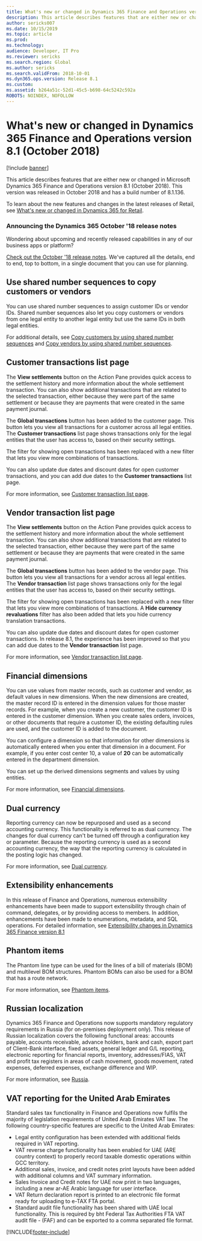 ```yaml
---
title: What's new or changed in Dynamics 365 Finance and Operations version 8.1 (October 2018)
description: This article describes features that are either new or changed in Dynamics 365 Finance and Operations version 8.1. This version was released in October 2018.
author: sericks007
ms.date: 10/15/2019
ms.topic: article
ms.prod: 
ms.technology: 
audience: Developer, IT Pro
ms.reviewer: sericks
ms.search.region: Global
ms.author: sericks
ms.search.validFrom: 2018-10-01
ms.dyn365.ops.version: Release 8.1
ms.custom: 
ms.assetid: b264a51c-52d1-45c5-b698-64c5242c592a
ROBOTS: NOINDEX, NOFOLLOW
---
```

# What's new or changed in Dynamics 365 Finance and Operations version 8.1 (October 2018)

[!include [banner](../includes/banner.md)]

This article describes features that are either new or changed in Microsoft Dynamics 365 Finance and Operations version 8.1 (October 2018). This version was released in October 2018 and has a build number of 8.1.136.

To learn about the new features and changes in the latest releases of Retail, see [What's new or changed in Dynamics 365 for Retail](../../../commerce/get-started/whats-new.md).

### Announcing the Dynamics 365 October '18 release notes

Wondering about upcoming and recently released capabilities in any of our business apps or platform?

[Check out the October '18 release notes](/dynamics365/release-plans/). We've captured all the details, end to end, top to bottom, in a single document that you can use for planning.

## Use shared number sequences to copy customers or vendors

You can use shared number sequences to assign customer IDs or vendor IDs. Shared number sequences also let you copy customers or vendors from one legal entity to another legal entity but use the same IDs in both legal entities.

For additional details, see [Copy customers by using shared number sequences](../../../finance/accounts-receivable/copy-customer.md) and [Copy vendors by using shared number sequences](../../../finance/accounts-payable/vendor-copy.md).

## Customer transactions list page

The **View settlements** button on the Action Pane provides quick access to the settlement history and more information about the whole settlement transaction. You can also show additional transactions that are related to the selected transaction, either because they were part of the same settlement or because they are payments that were created in the same payment journal.

The **Global transactions** button has been added to the customer page. This button lets you view all transactions for a customer across all legal entities. The **Customer transactions** list page shows transactions only for the legal entities that the user has access to, based on their security settings.

The filter for showing open transactions has been replaced with a new filter that lets you view more combinations of transactions.

You can also update due dates and discount dates for open customer transactions, and you can add due dates to the **Customer transactions** list page.

For more information, see [Customer transaction list page](../../../finance/accounts-receivable/customer-transactions-list-page.md).

## Vendor transaction list page

The **View settlements** button on the Action Pane provides quick access to the settlement history and more information about the whole settlement transaction. You can also show additional transactions that are related to the selected transaction, either because they were part of the same settlement or because they are payments that were created in the same payment journal.

The **Global transactions** button has been added to the vendor page. This button lets you view all transactions for a vendor across all legal entities. The **Vendor transaction** list page shows transactions only for the legal entities that the user has access to, based on their security settings.

The filter for showing open transactions has been replaced with a new filter that lets you view more combinations of transactions. A **Hide currency revaluations** filter has also been added that lets you hide currency translation transactions.

You can also update due dates and discount dates for open customer transactions. In release 8.1, the experience has been improved so that you can add due dates to the **Vendor transaction** list page.

For more information, see [Vendor transaction list page](../../../finance/accounts-payable/vendor-transaction-list-page.md).

## Financial dimensions

You can use values from master records, such as customer and vendor, as default values in new dimensions. When the new dimensions are created, the master record ID is entered in the dimension values for those master records. For example, when you create a new customer, the customer ID is entered in the customer dimension. When you create sales orders, invoices, or other documents that require a customer ID, the existing defaulting rules are used, and the customer ID is added to the document.

You can configure a dimension so that information for other dimensions is automatically entered when you enter that dimension in a document. For example, if you enter cost center 10, a value of **20** can be automatically entered in the department dimension.

You can set up the derived dimensions segments and values by using entities.

For more information, see [Financial dimensions](../../../finance/general-ledger/financial-dimensions.md).

## Dual currency

Reporting currency can now be repurposed and used as a second accounting currency. This functionality is referred to as dual currency. The changes for dual currency can't be turned off through a configuration key or parameter. Because the reporting currency is used as a second accounting currency, the way that the reporting currency is calculated in the posting logic has changed.

For more information, see [Dual currency](../../../finance/general-ledger/dual-currency.md).

## Extensibility enhancements

In this release of Finance and Operations, numerous extensibility enhancements have been made to support extensibility through chain of command, delegates, or by providing access to members. In addition, enhancements have been made to enumerations, metadata, and SQL operations. For detailed information, see [Extensibility changes in Dynamics 365 Finance version 8.1](../../dev-itpro/extensibility/extensibility-changes-81.md)

## Phantom items

The Phantom line type can be used for the lines of a bill of materials (BOM) and multilevel BOM structures. Phantom BOMs can also be used for a BOM that has a route network.

For more information, see [Phantom items](../../../supply-chain/production-control/phantom-items.md).

## Russian localization

Dynamics 365 Finance and Operations now supports mandatory regulatory requirements in Russia (for on-premises deployment only). This release of Russian localization covers the following functional areas: accounts payable, accounts receivable, advance holders, bank and cash, export part of Client-Bank interface, fixed assets, general ledger and G/L reporting, electronic reporting for financial reports, inventory, addresses/FIAS, VAT and profit tax registers in areas of cash movement, goods movement, rated expenses, deferred expenses, exchange difference and WIP.

For more information, see [Russia](../../../finance/localizations/russia.md).

## VAT reporting for the United Arab Emirates

Standard sales tax functionality in Finance and Operations now fulfils the majority of legislation requirements of United Arab Emirates VAT law. The following country-specific features are specific to the United Arab Emirates:

- Legal entity configuration has been extended with additional fields required in VAT reporting.
- VAT reverse charge functionality has been enabled for UAE (ARE country context) to properly record taxable domestic operations within GCC territory.
- Additional sales, invoice, and credit notes print layouts have been added with additional columns and VAT summary information.
- Sales Invoice and Credit notes for UAE now print in two languages, including a new ar-AE Arabic language for user interface.
- VAT Return declaration report is printed to an electronic file format ready for uploading to e-TAX FTA portal.
- Standard audit file functionality has been shared with UAE local functionality. This is required by bht Federal Tax Authorities FTA VAT audit file - (FAF) and can be exported to a comma separated file format.


[!INCLUDE[footer-include](../../../includes/footer-banner.md)]

